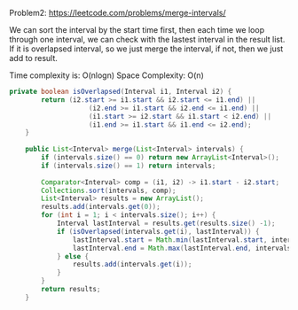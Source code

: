 Problem2: https://leetcode.com/problems/merge-intervals/

We can sort the interval by the start time first, then each time we loop through one interval, we can check with the lastest interval in the result list. If it is overlapsed interval, so we just merge the interval, if not, then we just add to result.

Time complexity is: O(nlogn)
Space Complexity: O(n)
```java
private boolean isOverlapsed(Interval i1, Interval i2) {
        return (i2.start >= i1.start && i2.start <= i1.end) ||
                    (i2.end >= i1.start && i2.end <= i1.end) ||
                    (i1.start >= i2.start && i1.start < i2.end) ||
                    (i1.end >= i1.start && i1.end <= i2.end);
    }
    
    public List<Interval> merge(List<Interval> intervals) {
        if (intervals.size() == 0) return new ArrayList<Interval>();
        if (intervals.size() == 1) return intervals;
        
        Comparator<Interval> comp = (i1, i2) -> i1.start - i2.start;
        Collections.sort(intervals, comp);
        List<Interval> results = new ArrayList();
        results.add(intervals.get(0));
        for (int i = 1; i < intervals.size(); i++) {
            Interval lastInterval = results.get(results.size() -1);
            if (isOverlapsed(intervals.get(i), lastInterval)) {
                lastInterval.start = Math.min(lastInterval.start, intervals.get(i).start);
                lastInterval.end = Math.max(lastInterval.end, intervals.get(i).end);
            } else {
                results.add(intervals.get(i));
            }
        }
        return results;
    }
```
